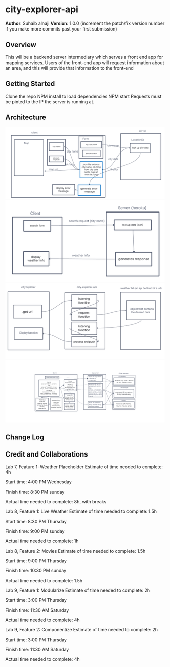# city-explorer-api


**Author**: Suhaib alnaji
**Version**: 1.0.0 (increment the patch/fix version number if you make more commits past your first submission)

## Overview
This will be a backend server intermediary which serves a front end app for mapping services. Users of the front-end app will request information about an area, and this will provide that information to the front-end

## Getting Started
Clone the repo
NPM install to load dependencies
NPM start
Requests must be pinted to the IP the server is running at.

## Architecture
![](./img/lab-06-whiteboard.png)
![](./img/lab-07-diagram.png)
![](./img/lab-08-diagram.png)
![](./img/lab-09-diagram.png)

## Change Log
<!-- Use this area to document the iterative changes made to your application as each feature is successfully implemented. Use time stamps. Here's an example:

01-01-2001 4:59pm - Application now has a fully-functional express server, with a GET route for the location resource. -->

## Credit and Collaborations







Lab 7, Feature 1: Weather Placeholder
Estimate of time needed to complete: 4h

Start time: 4:00 PM Wednesday

Finish time: 8:30 PM sunday

Actual time needed to complete: 8h, with breaks


Lab 8, Feature 1: Live Weather
Estimate of time needed to complete: 1.5h

Start time: 8:30 PM Thursday

Finish time: 9:00 PM sunday

Actual time needed to complete: 1h

Lab 8, Feature 2: Movies
Estimate of time needed to complete: 1.5h

Start time: 9:00 PM Thursday

Finish time: 10:30 PM sunday

Actual time needed to complete: 1.5h

Lab 9, Feature 1: Modularize
Estimate of time needed to complete: 2h

Start time: 3:00 PM Thursday

Finish time: 11:30 AM Saturday

Actual time needed to complete: 4h

Lab 9, Feature 2: Componentize
Estimate of time needed to complete: 2h

Start time: 3:00 PM Thursday

Finish time: 11:30 AM Saturday

Actual time needed to complete: 4h